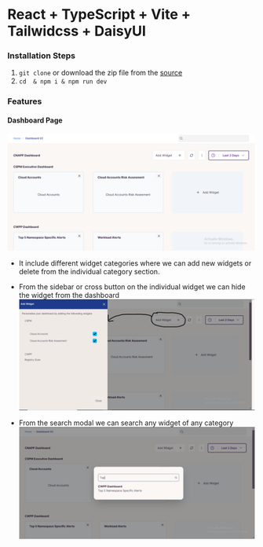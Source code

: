 # React + TypeScript + Vite + Tailwidcss + DaisyUI

### Installation Steps
1.  ``` git clone ``` or download the zip file from the [source]()
2. ``` cd  & npm i & npm run dev ```

### Features

#### Dashboard Page
![Home Page](./assets/home-page.png)

- It include different widget categories where we can add new widgets or delete from the individual category section.

- From the sidebar or cross button on the individual widget we can hide the widget from the dashboard
![Sidebar](./assets//sidebar.png)

- From the search modal we can search any widget of any category
![Search Modal](./assets/search-modal.png)